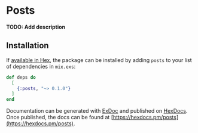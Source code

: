 # Posts

**TODO: Add description**

## Installation

If [available in Hex](https://hex.pm/docs/publish), the package can be installed
by adding `posts` to your list of dependencies in `mix.exs`:

```elixir
def deps do
  [
    {:posts, "~> 0.1.0"}
  ]
end
```

Documentation can be generated with [ExDoc](https://github.com/elixir-lang/ex_doc)
and published on [HexDocs](https://hexdocs.pm). Once published, the docs can
be found at [https://hexdocs.pm/posts](https://hexdocs.pm/posts).

